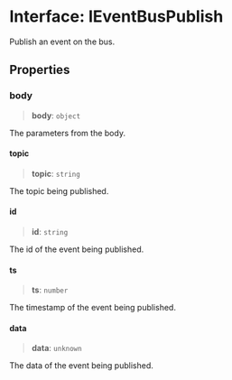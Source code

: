 # Interface: IEventBusPublish

Publish an event on the bus.

## Properties

### body

> **body**: `object`

The parameters from the body.

#### topic

> **topic**: `string`

The topic being published.

#### id

> **id**: `string`

The id of the event being published.

#### ts

> **ts**: `number`

The timestamp of the event being published.

#### data

> **data**: `unknown`

The data of the event being published.
